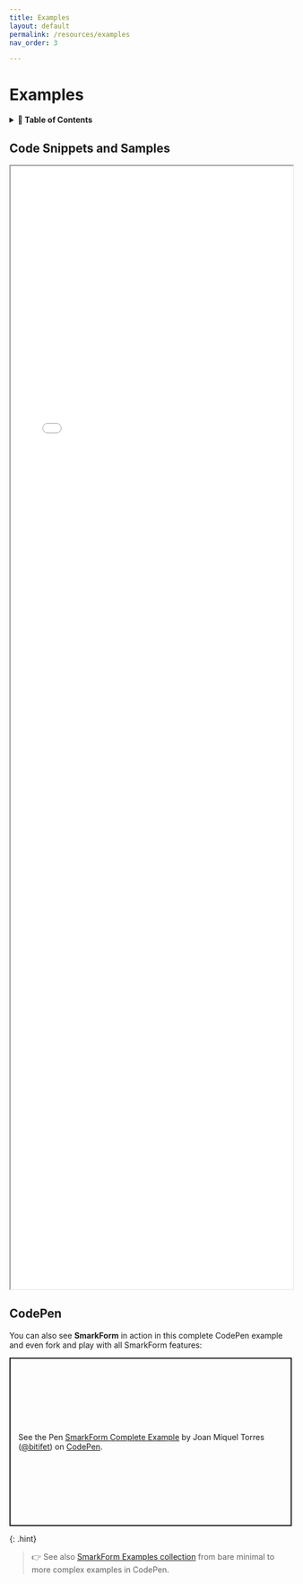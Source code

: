 ```yaml
---
title: Examples
layout: default
permalink: /resources/examples
nav_order: 3

---
```


# Examples

<details>
<summary>
<strong>📖 Table of Contents</strong>
</summary>

  {{ "
<!-- vim-markdown-toc GitLab -->

* [Code Snippets and Samples](#code-snippets-and-samples)
* [CodePen](#codepen)

<!-- vim-markdown-toc -->
       " | markdownify }}

</details>


## Code Snippets and Samples

<iframe style="width:100%; height:50vh" src="{{ site.root }}/examples"></iframe>

## CodePen

You can also see **SmarkForm** in action in this complete CodePen example and
even fork and play with all SmarkForm features: 

<p class="codepen" data-height="300" data-theme-id="light" data-default-tab="html,result" data-slug-hash="LYgvobZ" data-editable="true" data-user="bitifet" style="height: 300px; box-sizing: border-box; display: flex; align-items: center; justify-content: center; border: 2px solid; margin: 1em 0; padding: 1em;">
  <span>See the Pen <a href="https://codepen.io/bitifet/pen/LYgvobZ">
  SmarkForm Complete Example</a> by Joan Miquel Torres (<a href="https://codepen.io/bitifet">@bitifet</a>)
  on <a href="https://codepen.io">CodePen</a>.</span>
</p>
<script async src="https://cpwebassets.codepen.io/assets/embed/ei.js"></script>

{: .hint}
> 👉 See also [SmarkForm Examples
> collection](https://codepen.io/collection/YyvbPz) from bare minimal to more
> complex examples in CodePen.


